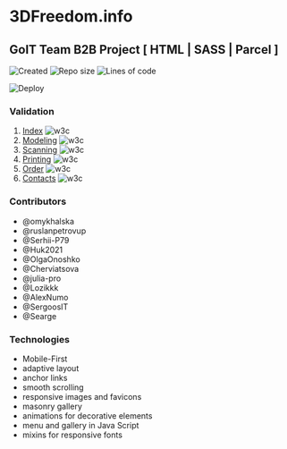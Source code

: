# 3DFreedom.info

## GoIT Team B2B Project [ HTML | SASS | Parcel ]

![Created](https://img.shields.io/date/1628763180.svg?style=flat-square&logo=github)
![Repo size](https://img.shields.io/github/repo-size/ruslanpetrovup/3dfreedom.info?style=flat-square)
![Lines of code](https://img.shields.io/tokei/lines/github/ruslanpetrovup/3dfreedom.info?style=flat-square&color=orange)

![Deploy](https://github.com/ruslanpetrovup/3dfreedom.info/workflows/Build-n-deploy-2-gh-pages/badge.svg?branch=main&style=flat-square)

### Validation

1. [Index](https://validator.w3.org/nu/?doc=https%3A%2F%2Fruslanpetrovup.github.io%2F3dfreedom.info%2F)
   ![w3c](https://img.shields.io/w3c-validation/default?targetUrl=https%3A%2F%2Fruslanpetrovup.github.io%2F3dfreedom.info%2F&style=flat-square)
2. [Modeling](https://validator.w3.org/nu/?doc=https%3A%2F%2Fruslanpetrovup.github.io%2F3dfreedom.info%2Fmodelling.html)
   ![w3c](https://img.shields.io/w3c-validation/default?targetUrl=https%3A%2F%2Fruslanpetrovup.github.io%2F3dfreedom.info%2Fmodelling.html&style=flat-square)
3. [Scanning](https://validator.w3.org/nu/?doc=https%3A%2F%2Fruslanpetrovup.github.io%2F3dfreedom.info%2Fscanning.html)
   ![w3c](https://img.shields.io/w3c-validation/default?targetUrl=https%3A%2F%2Fruslanpetrovup.github.io%2F3dfreedom.info%2Fscanning.html&style=flat-square)
4. [Printing](https://validator.w3.org/nu/?doc=https%3A%2F%2Fruslanpetrovup.github.io%2F3dfreedom.info%2Fprinting.html)
   ![w3c](https://img.shields.io/w3c-validation/default?targetUrl=https%3A%2F%2Fruslanpetrovup.github.io%2F3dfreedom.info%2Fprinting.html&style=flat-square)
5. [Order](https://validator.w3.org/nu/?doc=https%3A%2F%2Fruslanpetrovup.github.io%2F3dfreedom.info%2Ftake_order.html)
   ![w3c](https://img.shields.io/w3c-validation/default?targetUrl=https%3A%2F%2Fruslanpetrovup.github.io%2F3dfreedom.info%2Ftake_order.html&style=flat-square)
6. [Contacts](https://validator.w3.org/nu/?doc=https%3A%2F%2Fruslanpetrovup.github.io%2F3dfreedom.info%2Fcontacts.html)
   ![w3c](https://img.shields.io/w3c-validation/default?targetUrl=https%3A%2F%2Fruslanpetrovup.github.io%2F3dfreedom.info%2Fcontacts.html&style=flat-square)

### Contributors

- @omykhalska
- @ruslanpetrovup
- @Serhii-P79
- @Huk2021
- @OlgaOnoshko
- @Cherviatsova
- @julia-pro
- @Lozikkk
- @AlexNumo
- @SergoosIT
- @Searge

### Technologies

- Mobile-First
- adaptive layout
- anchor links
- smooth scrolling
- responsive images and favicons
- masonry gallery
- animations for decorative elements
- menu and gallery in Java Script
- mixins for responsive fonts
